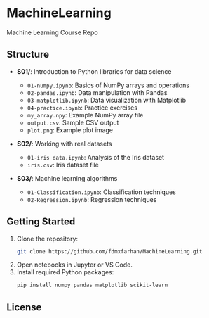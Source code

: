 # MachineLearning

Machine Learning Course Repo

## Structure

- **S01/**: Introduction to Python libraries for data science
  - `01-numpy.ipynb`: Basics of NumPy arrays and operations
  - `02-pandas.ipynb`: Data manipulation with Pandas
  - `03-matplotlib.ipynb`: Data visualization with Matplotlib
  - `04-practice.ipynb`: Practice exercises
  - `my_array.npy`: Example NumPy array file
  - `output.csv`: Sample CSV output
  - `plot.png`: Example plot image

- **S02/**: Working with real datasets
  - `01-iris data.ipynb`: Analysis of the Iris dataset
  - `iris.csv`: Iris dataset file

- **S03/**: Machine learning algorithms
  - `01-Classification.ipynb`: Classification techniques
  - `02-Regression.ipynb`: Regression techniques

## Getting Started

1. Clone the repository:
   ```sh
   git clone https://github.com/fdmxfarhan/MachineLearning.git
   ```
2. Open notebooks in Jupyter or VS Code.
3. Install required Python packages:
   ```sh
   pip install numpy pandas matplotlib scikit-learn
   ```

## License
